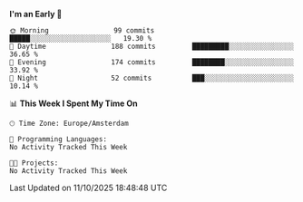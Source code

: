 <!--START_SECTION:waka-->
**I'm an Early 🐤** 

```text
🌞 Morning                99 commits          █████░░░░░░░░░░░░░░░░░░░░   19.30 % 
🌆 Daytime                188 commits         █████████░░░░░░░░░░░░░░░░   36.65 % 
🌃 Evening                174 commits         ████████░░░░░░░░░░░░░░░░░   33.92 % 
🌙 Night                  52 commits          ███░░░░░░░░░░░░░░░░░░░░░░   10.14 % 
```


📊 **This Week I Spent My Time On** 

```text
🕑︎ Time Zone: Europe/Amsterdam

💬 Programming Languages: 
No Activity Tracked This Week

🐱‍💻 Projects: 
No Activity Tracked This Week
```


 Last Updated on 11/10/2025 18:48:48 UTC
<!--END_SECTION:waka-->
